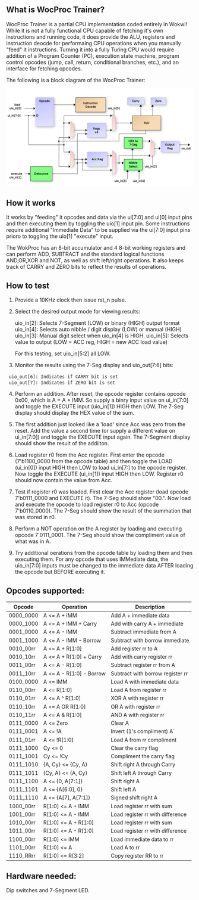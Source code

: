 <!---

This file is used to generate your project datasheet. Please fill in the information below and delete any unused
sections.

You can also include images in this folder and reference them in the markdown. Each image must be less than
512 kb in size, and the combined size of all images must be less than 1 MB.
-->

## What is WocProc Trainer?

WocProc Trainer is a partial CPU implementation coded entirely in Wokwi!  While it is
not a fully functional CPU capable of fetching it's own instructions and running code,
it does provide the ALU, registers and instruction deocde for performaing CPU operations
when you manually "feed" it instructions.  Turning it into a fully Turing CPU would
require addition of a Program Counter (PC), execution state machine, program control
opcodes (jump, call, return, conditional branches, etc.), and an interface for fetching
opcodes.

The following is a block diagram of the WocProc Trainer:

![](block_diag.png)

## How it works

It works by "feeding" it opcodes and data via the ui[7:0] and ui[0] input pins and then executing them by toggling the uio[1] input pin.  Some instructions require additional "Immediate Data" to be supplied
via the ui[7:0] input pins prioro to toggling the uio[1] "execute" input.

The WokProc has an 8-bit accumulator and 4 8-bit working registers and can perform ADD, SUBTRACT and the standard logical functions AND,OR,XOR and NOT, as well as shift left/right operations.  It also keeps track of CARRY and ZERO bits to reflect the results of operations.

## How to test

  1. Provide a 10KHz clock then issue rst_n pulse.  
  2. Select the desired output mode for viewing results:
     
     uio_in[2]: Selects 7-Segment (LOW) or binary (HIGH) output format
     uio_in[4]: Selects auto nibble / digit display (LOW) or manual (HIGH)
     uio_in[3]: Manual digit select when uio_in[4] is HIGH. 
     uio_in[5]: Selects value to output (LOW = ACC reg, HIGH = new ACC load value) 

     For this testing, set uio_in[5:2] all LOW.

  3.  Monitor the results using the 7-Seg display and uio_out[7:6] bits:

     uio_out[6]: Indicates if CARRY bit is set
     uio_out[7]: Indicates if ZERO bit is set

  4.  Perform an addition.  After reset, the opcode register contains opcode 0x00, which is A = A + IMM.  So supply a binry input value
      on ui_in[7:0] and toggle the EXECUTE input (uio_in[1]) HIGH then LOW.  The 7-Seg display should display the HEX value of the sum.

  5.  The first addition just looked like a 'load' since Acc was zero from the reset.  Add the value a second time (or supply a different
      value on ui_in[7:0]) and toggle the EXECUTE input again.  The 7-Segment display should show the result of the addiiton.

  6.  Load register r0 from the Acc register.  First enter the opcode (7'b1100_0000 from the opcode table) and then toggle the LOAD
      (ui_in[0]) input HIGH then LOW to load ui_in[7:] to the opcode register.  Now toggle the EXECUTE (ui_in[1]) input HIGH then LOW.
      Register r0 should now contain the value from Acc.

  7.  Test if register r0 was loaded.  First clear the Acc register (load opcode 7'b0111_0000 and EXECUTE it).  The 7-Seg should show "00.".
      Now load and execute the opcode to load register r0 to Acc (opcode 7'b0110_0000).  The 7-Seg should show the result of the summation
      that was stored in r0.

  8.  Perform a NOT operation on the A register by loading and executing opcode 7'0111_0001.  The 7-Seg should show the compliment
      value of what was in A.

  9.  Try additional oerations from the opcode table by loading them and then executing them.  For any opcode that uses IMMediate data,
      the uio_in[7:0] inputs must be changed to the immediate data AFTER loading the opcode but BEFORE executing it.

## Opcodes supported:

 | Opcode    | Operation                | Description                      |
 | --------- | ------------------------ | -------------------------------- |
 | 0000_0000 | A <= A + IMM             | Add A + immediate data           |
 | 0000_1000 | A <= A + IMM + Carry     | Add with carry A + immediate     |
 | 0001_0000 | A <= A - IMM             | Subtract immediate from A        |
 | 0001_1000 | A <= A - IMM - Borrow    | Subtract with borrow immediate   |
 | 0010_00rr | A <= A + R[1:0]          | Add register rr to A             |
 | 0010_10rr | A <= A + R[1:0] + Carry  | Add with carry register rr       |
 | 0011_00rr | A <= A - R[1:0]          | Subtract register rr from A      |
 | 0011_10rr | A <= A - R[1:0] - Borrow | Subtract with borrow register rr |
 | 0100_0000 | A <= IMM                 | Load A with immediate data       |
 | 0110_00rr | A <= R[1:0]              | Load A from register rr          |
 | 0110_01rr | A <= A ^ R[1:0]          | XOR A with register rr           |
 | 0110_10rr | A <= A OR R[1:0]         | OR A with register rr            |
 | 0110_11rr | A <= A & R[1:0]          | AND A with register rr           |
 | 0111_0000 | A <= Zero                | Clear A                          |
 | 0111_0001 | A <= !A                  | Invert (1's compliment) A`       |
 | 0111_01rr | A <= !R[1:0]             | Load A from rr compliment        |
 | 0111_1000 | Cy <= 0                  | Clear the carry flag             |
 | 0111_1001 | Cy <= !Cy                | Compliment the carry flag        |
 | 0111_1010 | {A, Cy} <= {Cy, A}       | Shift right A through Carry      |
 | 0111_1011 | {Cy, A} <= {A, Cy}       | Shift left A through Carry       |
 | 0111_1100 | A <= {0, A[7:1]}         | Shift right A                    |
 | 0111_1101 | A <= {A[6:0], 0}         | Shift left A                     |
 | 0111_1110 | A <= {A[7], A[7:1]}      | Signed shift right A             |
 | 1000_00rr | R[1:0] <= A + IMM        | Load register rr with sum        |
 | 1001_00rr | R[1:0] <= A - IMM        | Load register rr with difference |
 | 1010_00rr | R[1:0] <= A + R[1:0]     | Load register rr with sum        |
 | 1011_00rr | R[1:0] <= A - R[1:0]     | Load register rr with difference |
 | 1100_00rr | R[1:0] <= IMM            | Load immediate data to rr        |
 | 1101_00rr | R[1:0] <= A              | Load A to rr                     |
 | 1110_RRrr | R[1:0] <= R[3:2]         | Copy register RR to rr           |

## Hardware needed:

Dip switches and 7-Segment LED.

